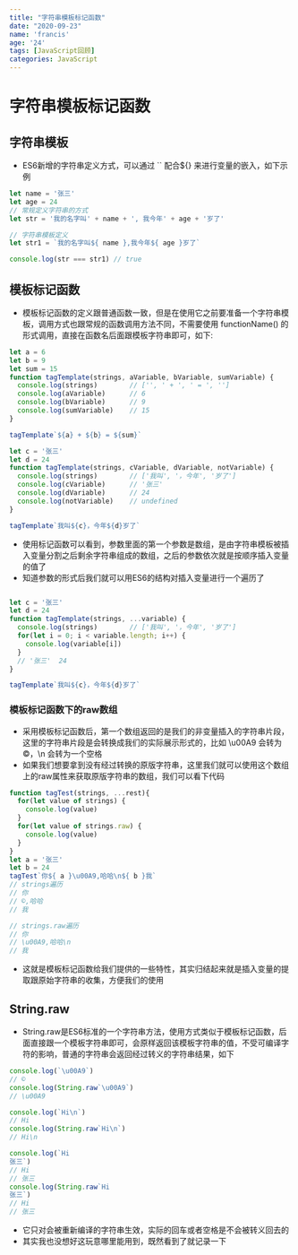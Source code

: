 ```yaml
---
title: "字符串模板标记函数"
date: "2020-09-23"
name: 'francis'
age: '24'
tags: [JavaScript回顾]
categories: JavaScript
---
```


# 字符串模板标记函数

## 字符串模板

- ES6新增的字符串定义方式，可以通过 `` 配合${} 来进行变量的嵌入，如下示例

```js
let name = '张三'
let age = 24
// 常规定义字符串的方式
let str = '我的名字叫' + name + ', 我今年' + age + '岁了'

// 字符串模板定义
let str1 = `我的名字叫${ name },我今年${ age }岁了`

console.log(str === str1) // true

```
<!--more-->
## 模板标记函数

- 模板标记函数的定义跟普通函数一致，但是在使用它之前要准备一个字符串模板，调用方式也跟常规的函数调用方法不同，不需要使用 functionName() 的形式调用，直接在函数名后面跟模板字符串即可，如下:

```js
let a = 6
let b = 9
let sum = 15
function tagTemplate(strings, aVariable, bVariable, sumVariable) {
  console.log(strings)        // ['', ' + ', ' = ', '']
  console.log(aVariable)      // 6
  console.log(bVariable)      // 9
  console.log(sumVariable)    // 15
}

tagTemplate`${a} + ${b} = ${sum}`

let c = '张三'
let d = 24
function tagTemplate(strings, cVariable, dVariable, notVariable) {
  console.log(strings)        // ['我叫', '，今年', '岁了']
  console.log(cVariable)      // '张三'
  console.log(dVariable)      // 24
  console.log(notVariable)    // undefined
}

tagTemplate`我叫${c}，今年${d}岁了`

```

- 使用标记函数可以看到，参数里面的第一个参数是数组，是由字符串模板被插入变量分割之后剩余字符串组成的数组，之后的参数依次就是按顺序插入变量的值了
- 知道参数的形式后我们就可以用ES6的结构对插入变量进行一个遍历了

```js

let c = '张三'
let d = 24
function tagTemplate(strings, ...variable) {
  console.log(strings)        // ['我叫', '，今年', '岁了']
  for(let i = 0; i < variable.length; i++) {
    console.log(variable[i])
  }
  // '张三'  24
}

tagTemplate`我叫${c}，今年${d}岁了`


```

### 模板标记函数下的raw数组

- 采用模板标记函数后，第一个数组返回的是我们的非变量插入的字符串片段，这里的字符串片段是会转换成我们的实际展示形式的，比如 \u00A9 会转为 ©，\n 会转为一个空格
- 如果我们想要拿到没有经过转换的原版字符串，这里我们就可以使用这个数组上的raw属性来获取原版字符串的数组，我们可以看下代码
  
```js
function tagTest(strings, ...rest){
  for(let value of strings) {
    console.log(value)
  }
  for(let value of strings.raw) {
    console.log(value)
  }
}
let a = '张三'
let b = 24
tagTest`你${ a }\u00A9,哈哈\n${ b }我`
// strings遍历
// 你
// ©,哈哈 
// 我

// strings.raw遍历
// 你
// \u00A9,哈哈\n
// 我
```

- 这就是模板标记函数给我们提供的一些特性，其实归结起来就是插入变量的提取跟原始字符串的收集，方便我们的使用

## String.raw

- String.raw是ES6标准的一个字符串方法，使用方式类似于模板标记函数，后面直接跟一个模板字符串即可，会原样返回该模板字符串的值，不受可编译字符的影响，普通的字符串会返回经过转义的字符串结果，如下

```js
console.log(`\u00A9`)
// ©
console.log(String.raw`\u00A9`)
// \u00A9

console.log(`Hi\n`)
// Hi
console.log(String.raw`Hi\n`)
// Hi\n

console.log(`Hi
张三`)
// Hi
// 张三
console.log(String.raw`Hi
张三`)
// Hi
// 张三
```

- 它只对会被重新编译的字符串生效，实际的回车或者空格是不会被转义回去的
- 其实我也没想好这玩意哪里能用到，既然看到了就记录一下
